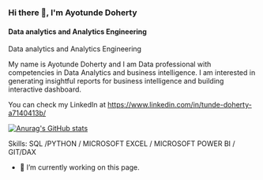 ### Hi there 👋,  I'm Ayotunde Doherty  
#### Data analytics and Analytics Engineering
Data analytics and Analytics Engineering

My name is Ayotunde Doherty and I am Data professional with competencies in Data Analytics and business intelligence. I am interested in generating insightful reports for business intelligence and building interactive dashboard.   

You can check my LinkedIn at  https://www.linkedin.com/in/tunde-doherty-a7140413b/

[![Anurag's GitHub stats](https://github-readme-stats.vercel.app/api?username=thetundedoherty)](https://github.com/anuraghazra/github-readme-stats)

Skills: SQL /PYTHON / MICROSOFT EXCEL / MICROSOFT POWER BI / GIT/DAX

- 🔭 I’m currently working on this page. 






